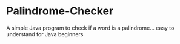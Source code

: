 # Palindrome-Checker
A simple Java program to check if a word is a palindrome... easy to understand for Java beginners
